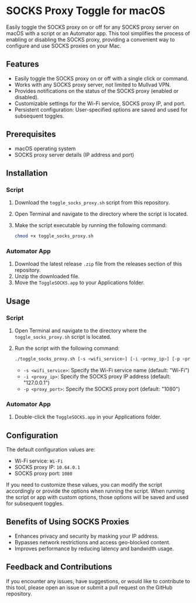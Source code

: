 # SOCKS Proxy Toggle for macOS

Easily toggle the SOCKS proxy on or off for any SOCKS proxy server on macOS with a script or an Automator app. This tool simplifies the process of enabling or disabling the SOCKS proxy, providing a convenient way to configure and use SOCKS proxies on your Mac.

## Features

- Easily toggle the SOCKS proxy on or off with a single click or command.
- Works with any SOCKS proxy server, not limited to Mullvad VPN.
- Provides notifications on the status of the SOCKS proxy (enabled or disabled).
- Customizable settings for the Wi-Fi service, SOCKS proxy IP, and port.
- Persistent configuration: User-specified options are saved and used for subsequent toggles.

## Prerequisites

- macOS operating system
- SOCKS proxy server details (IP address and port)

## Installation

### Script

1. Download the `toggle_socks_proxy.sh` script from this repository.
2. Open Terminal and navigate to the directory where the script is located.
3. Make the script executable by running the following command:

   ```bash
   chmod +x toggle_socks_proxy.sh
   ```

### Automator App

1. Download the latest release `.zip` file from the releases section of this repository.
2. Unzip the downloaded file.
3. Move the `ToggleSOCKS.app` to your Applications folder.

## Usage

### Script

1. Open Terminal and navigate to the directory where the `toggle_socks_proxy.sh` script is located.
2. Run the script with the following command:

   ```bash
   ./toggle_socks_proxy.sh [-s <wifi_service>] [-i <proxy_ip>] [-p <proxy_port>]
   ```

   - `-s <wifi_service>`: Specify the Wi-Fi service name (default: "Wi-Fi")
   - `-i <proxy_ip>`: Specify the SOCKS proxy IP address (default: "127.0.0.1")
   - `-p <proxy_port>`: Specify the SOCKS proxy port (default: "1080")

### Automator App

1. Double-click the `ToggleSOCKS.app` in your Applications folder.

## Configuration

The default configuration values are:

- Wi-Fi service: `Wi-Fi`
- SOCKS proxy IP: `10.64.0.1`
- SOCKS proxy port: `1080`

If you need to customize these values, you can modify the script accordingly or provide the options when running the script. When running the script or app with custom options, those options will be saved and used for subsequent toggles.

## Benefits of Using SOCKS Proxies

- Enhances privacy and security by masking your IP address.
- Bypasses network restrictions and access geo-blocked content.
- Improves performance by reducing latency and bandwidth usage.

## Feedback and Contributions

If you encounter any issues, have suggestions, or would like to contribute to this tool, please open an issue or submit a pull request on the GitHub repository.